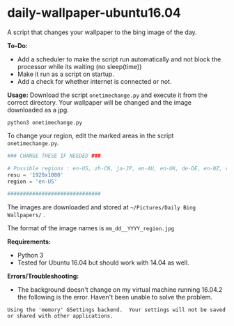 # daily-wallpaper-ubuntu16.04
A script that changes your wallpaper to the bing image of the day. 

**To-Do:**
* Add a scheduler to make the script run automatically and not block the processor while its waiting (no sleep(time))
* Make it run as a script on startup.
* Add a check for whether internet is connected or not.

**Usage:**
Download the script ```onetimechange.py``` and execute it from the correct directory. Your wallpaper will be changed and the image downloaded as a jpg.

```
python3 onetimechange.py
```

To change your region, edit the marked areas in the script ```onetimechange.py```.

```python
### CHANGE THESE IF NEEDED ###

# Possible regions : en-US, zh-CN, ja-JP, en-AU, en-UK, de-DE, en-NZ, ru-RU
resu = '1920x1080'
region = 'en-US'

##############################
```

The images are downloaded and stored at ```~/Pictures/Daily Bing Wallpapers/``` .

The format of the image names is ```mm_dd__YYYY_region.jpg```

**Requirements:**

* Python 3
* Tested for Ubuntu 16.04 but should work with 14.04 as well.

**Errors/Troubleshooting:**

* The background doesn't change on my virtual machine running 16.04.2 the following is the error. Haven't been unable to solve the problem.

```Using the 'memory' GSettings backend.  Your settings will not be saved or shared with other applications.```

